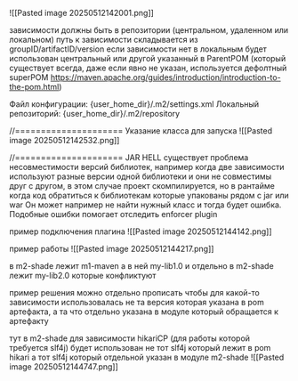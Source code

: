 ![[Pasted image 20250512142001.png]]

зависимости должны быть в репозитории (центральном, удаленном или локальном)
путь к зависимости складывается из groupID/artifactID/version
если зависимости нет в локальным будет использован центральный или другой указанный в ParentPOM (который существует всегда, даже если явно не указан, используется дефолтный superPOM https://maven.apache.org/guides/introduction/introduction-to-the-pom.html)

Файл конфигурации: {user_home_dir}/.m2/settings.xml 
Локальный репозиторий: {user_home_dir}/.m2/repository



//=====================
Указание класса для запуска 
![[Pasted image 20250512142532.png]]

//=====================
JAR HELL
существует проблема несовместимости версий библиотек, например когда две зависимости используют разные версии одной библиотеки и они не совместимы друг с другом, в этом случае проект скомпилируется, но в рантайме когда код обратиться к библиотекам которые упакованы рядом с jar или war Он может например не найти нужный класс и тогда будет ошибка.
Подобные ошибки помогает отследить enforcer plugin

пример подключения плагина
![[Pasted image 20250512144142.png]]


пример работы 
![[Pasted image 20250512144217.png]]

в m2-shade лежит m1-maven а в ней my-lib1.0
и отдельно в m2-shade лежит my-lib2.0 
которые конфликтуют 

пример решения 
можно отдельно прописать чтобы для какой-то зависимости использовалась не та версия которая указана в pom артефакта, а та что отдельно указана в модуле который обращается к артефакту

тут в m2-shade для зависимости hikariCP (для работы которой требуется slf4j) будет использован не тот slf4j который лежит в pom hikari а тот slf4j который отдельной указан в модуле m2-shade
![[Pasted image 20250512144747.png]]